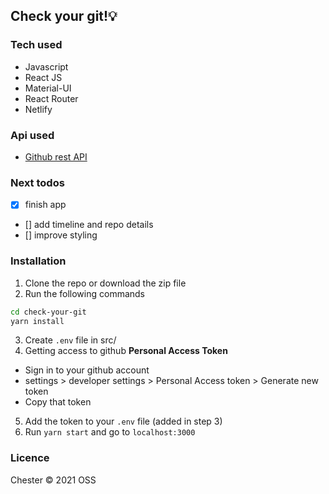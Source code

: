## Check your git!💡

### Tech used

- Javascript
- React JS
- Material-UI
- React Router
- Netlify

### Api used

- [Github rest API](https://docs.github.com/en/rest)


### Next todos
- [x] finish app
- [] add timeline and repo details
- [] improve styling


### Installation

1. Clone the repo or download the zip file
2. Run the following commands
```bash
cd check-your-git
yarn install
```
3. Create `.env` file in src/
4. Getting access to github **Personal Access Token** 
  - Sign in to your github account 
  - settings > developer settings > Personal Access token > Generate new token
  - Copy that token
5. Add the token to your `.env` file (added in step 3)
6. Run `yarn start` and go to `localhost:3000`

### Licence
Chester © 2021 OSS
